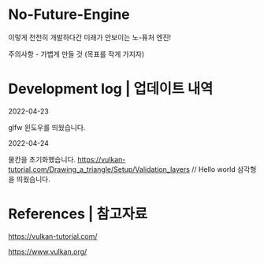 # No-Future-Engine

이렇게 천천히 개발하다간 미래가 안보이는 노-퓨처 엔진!

주의사항 - 가볍게 만들 것 (목표를 작게 가지자)



# Development log | 업데이트 내역

2022-04-23

glfw 윈도우를 띄웠습니다.

2022-04-24

물칸을 초기화했습니다.
https://vulkan-tutorial.com/Drawing_a_triangle/Setup/Validation_layers
// Hello world 삼각형을 띄웠습니다.




# References | 참고자료

https://vulkan-tutorial.com/

https://www.vulkan.org/


